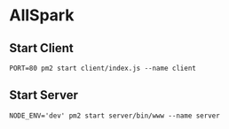 # AllSpark

## Start Client

```
PORT=80 pm2 start client/index.js --name client
```

## Start Server

```
NODE_ENV='dev' pm2 start server/bin/www --name server
```
